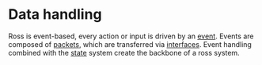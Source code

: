 # Data handling
Ross is event-based, every action or input is driven by an [event](./events.md). Events are composed of [packets](./packets.md), which are transferred via [interfaces](./interfaces/index.md). Event handling combined with the [state](./state.md) system create the backbone of a ross system.

